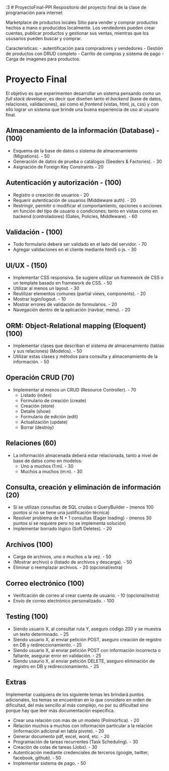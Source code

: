 :3 # ProyectoFinal-PPI
Respositorio del proyecto final de la clase de programación para internet

Marketplace de productos locales
 Sitio para vender y comprar productos hechos a mano o producidos localmente. Los vendedores pueden crear cuentas, publicar 
 productos y gestionar sus ventas, mientras que los ususarios pueden buscar y comprar.

  Caracteristicas: 
  	- autentificación para compradores y vendedores
   	- Gestión de productos con DRUD completo
    	- Carrito de compras y sistema de pago
     	- Carga de imagenes para productos. 

# Proyecto Final

El objetivo es que experimenten desarrollar un sistema pensando como un *full stack developer*, es decir que diseñen tanto el *backend* (base de datos, relaciones, validaciones), así como el *frontend* (vistas, html, js, css) y con ello lograr un sistema que brinde una buena experiencia de uso al usuario final.

## Almacenamiento de la información (Database) - (100)

- Esquema de la base de datos o sistema de almacenamiento (Migrations). - 50
- Generación de datos de prueba o catálogos (Seeders & Factories). - 30
- Asignación de Foreign Key Constraints - 20

## Autenticación y autorización - (100)

- Registro o creación de usuarios - 20
- Requerir autenticación de usuarios (Middleware auth). - 20
- Restringir, permitir o modificar el comportamiento, opciones o acciones en función del tipo de usuario o condiciones; tanto en vistas como en backend (controladores) (Gates, Policies, Middleware). - 60

## Validación - (100)

- Todo formulario deberá ser validado en el lado del servidor. - 70
- Agregar validaciones en el cliente mediante html5 o js. - 30

## UI/UX - (150)

- Implementar CSS responsiva. Se sugiere utilizar un framework de CSS o un template basado en framework de CSS. - 50
- Utilizar al menos un layout. - 30
- Reutilizar elementos comunes (partial views, components). - 20
- Mostrar login/logout. - 10
- Mostrar errores de validación de formularios. - 20
- Navegación dentro de la aplicación (navbar, menu). - 20

## ORM: Object-Relational mapping (Eloquent) (100)

- Implementar clases que describan el sistema de almacenamiento (tablas y sus relaciones) (Modelos). - 50
- Utilizar estas clases y métodos para consulta y almacenamiento de la información. - 50

## Operación CRUD (70)

- Implementar al menos un CRUD (Resource Controller). - 70
  + Listado (index)
  + Formulario de creación (create)
  + Creación (store)
  + Detalle (show)
  + Formulario de edición (edit)
  + Actualización (update)
  + Borrar (destroy)

## Relaciones (60)

- La información almacenada deberá estar relacionada, tanto a nivel de base de datos como en modelos:
	+ Uno a muchos (1:m). - 30
	+ Muchos a muchos (m:n). - 30

## Consulta, creación y eliminación de información (20)

- Si se utilizan consultas de SQL crudas o QueryBuilder - (menos 100 puntos si no se tiene una justificación técnica)
- Resolver problema de N + 1 consultas (Eager loading) - (menos 30 puntos si se requiere pero no se implementa solución)
- Implementar borrado lógico (Soft Deletes). - 20

## Archivos (100)

- Carga de archivos, uno o muchos a la vez. - 50
- (Mostrar archivo) o (listado de archivos y descarga). - 50
- Eliminar o reemplazar archivos. - 20 (opcional/extra)

## Correo electrónico (100)

- Verificación de correo al crear cuenta de usuario. - 10 (opcional/extra)
- Envío de correo electrónico personalizado. - 100

## Testing (100)

- Siendo usuario X, al consultar ruta Y, aseguro código 200 y se muestra un texto determinado. - 25
- Siendo usuario X, al enviar petición POST, aseguro creación de registro en DB y redireccionamiento. - 25
- Siendo usuario X, al enviar petición POST con información incorrecta o faltante, asegurar error en validación. - 25
- Siendu usaurio X, al enviar petición DELETE, aseguro eliminación de registro en DB y redireccionamiento. - 25

## Extras

Implementar cualquiera de los siguiente temas les brindará puntos adicionales, los temas se encuentran en lo que considero en orden de dificultad, del más sencillo al más complejo, no por su dificultad sino porque hay que leer más documentación específica.

- Crear una relación con más de un modelo (Polimórfica). - 20
- Relación muchos a muchos con información particular a la relación (información adicional en tabla pivote). - 20
- Generar documento pdf, excel, word, etc. - 20
- Programación de tareas recurrentes (Task Scheduling). - 30
- Creación de colas de tareas (Jobs). - 30
- Autenticación mediante credenciales de terceros (google, twitter, facebook, github). - 50
- Implementar sistema de pago. - 50
